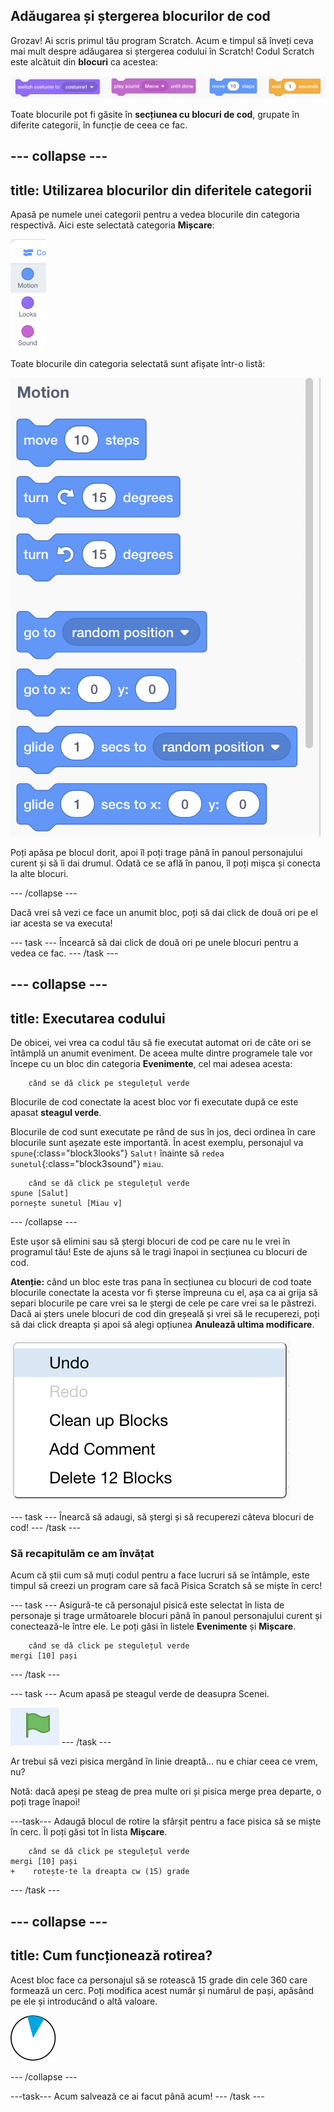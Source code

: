 ## Adăugarea și ștergerea blocurilor de cod

Grozav! Ai scris primul tău program Scratch. Acum e timpul să înveți ceva mai mult despre adăugarea si ștergerea codului în Scratch! Codul Scratch este alcătuit din **blocuri** ca acestea:

![](images/code1.png)

Toate blocurile pot fi găsite în **secțiunea cu blocuri de cod**, grupate în diferite categorii, în funcție de ceea ce fac.

## \--- collapse \---

## title: Utilizarea blocurilor din diferitele categorii

Apasă pe numele unei categorii pentru a vedea blocurile din categoria respectivă. Aici este selectată categoria **Mișcare**:

![](images/code2a.png)

Toate blocurile din categoria selectată sunt afișate într-o listă:

![](images/code2b.png)

Poți apăsa pe blocul dorit, apoi îl poți trage până în panoul personajului curent și să îi dai drumul. Odată ce se află în panou, îl poți mișca și conecta la alte blocuri.

\--- /collapse \---

Dacă vrei să vezi ce face un anumit bloc, poți să dai click de două ori pe el iar acesta se va executa!

\--- task \--- Încearcă să dai click de două ori pe unele blocuri pentru a vedea ce fac. \--- /task \---

## \--- collapse \---

## title: Executarea codului

De obicei, vei vrea ca codul tău să fie executat automat ori de câte ori se întâmplă un anumit eveniment. De aceea multe dintre programele tale vor începe cu un bloc din categoria **Evenimente**, cel mai adesea acesta:

```blocks3
    când se dă click pe stegulețul verde
```

Blocurile de cod conectate la acest bloc vor fi executate după ce este apasat **steagul verde**.

Blocurile de cod sunt executate pe rând de sus în jos, deci ordinea în care blocurile sunt așezate este importantă. În acest exemplu, personajul va `spune`{:class="block3looks"} `Salut!` înainte să `redea sunetul`{:class="block3sound"} `miau`.

```blocks3
    când se dă click pe stegulețul verde
spune [Salut]
pornește sunetul [Miau v]
```

\--- /collapse \---

Este ușor să elimini sau să ștergi blocuri de cod pe care nu le vrei în programul tău! Este de ajuns să le tragi înapoi in secțiunea cu blocuri de cod.

**Atenție:** când un bloc este tras pana în secțiunea cu blocuri de cod toate blocurile conectate la acesta vor fi șterse împreuna cu el, așa ca ai grija să separi blocurile pe care vrei sa le ștergi de cele pe care vrei sa le păstrezi. Dacă ai șters unele blocuri de cod din greșeală și vrei să le recuperezi, poți să dai click dreapta și apoi să alegi opțiunea **Anulează ultima modificare**.

![](images/code6.png)

\--- task \--- Înearcă să adaugi, să ștergi și să recuperezi câteva blocuri de cod! \--- /task \---

### Să recapitulăm ce am învățat

Acum că știi cum să muți codul pentru a face lucruri să se întâmple, este timpul să creezi un program care să facă Pisica Scratch să se miște în cerc!

\--- task \--- Asigură-te că personajul pisică este selectat în lista de personaje și trage următoarele blocuri până în panoul personajului curent și conectează-le între ele. Le poți găsi în listele **Evenimente** și **Mișcare**.

```blocks3
    când se dă click pe stegulețul verde
mergi [10] pași
```

\--- /task \---

\--- task \--- Acum apasă pe steagul verde de deasupra Scenei.

![](images/code7.png) \--- /task \---

Ar trebui să vezi pisica mergând în linie dreaptă... nu e chiar ceea ce vrem, nu?

Notă: dacă apeși pe steag de prea multe ori și pisica merge prea departe, o poți trage înapoi!

\---task\--- Adaugă blocul de rotire la sfârșit pentru a face pisica să se miște în cerc. Îl poți găsi tot în lista **Mișcare**.

```blocks3
    când se dă click pe stegulețul verde
mergi [10] pași
+    rotește-te la dreapta cw (15) grade
```

\--- /task \---

## \--- collapse \---

## title: Cum funcționează rotirea?

Acest bloc face ca personajul să se rotească 15 grade din cele 360 care formează un cerc. Poți modifica acest număr și numărul de pași, apăsând pe ele și introducând o altă valoare.

![](images/code9.png)

\--- /collapse \---

\---task\--- Acum salvează ce ai facut până acum! \--- /task \---